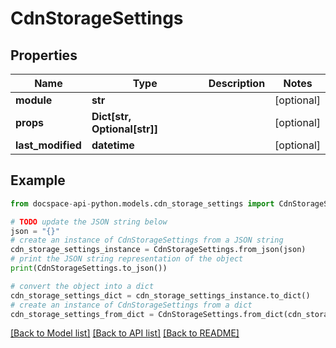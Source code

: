 # CdnStorageSettings

## Properties

Name | Type | Description | Notes
------------ | ------------- | ------------- | -------------
**module** | **str** |  | [optional] 
**props** | **Dict[str, Optional[str]]** |  | [optional] 
**last_modified** | **datetime** |  | [optional] 

## Example

```python
from docspace-api-python.models.cdn_storage_settings import CdnStorageSettings

# TODO update the JSON string below
json = "{}"
# create an instance of CdnStorageSettings from a JSON string
cdn_storage_settings_instance = CdnStorageSettings.from_json(json)
# print the JSON string representation of the object
print(CdnStorageSettings.to_json())

# convert the object into a dict
cdn_storage_settings_dict = cdn_storage_settings_instance.to_dict()
# create an instance of CdnStorageSettings from a dict
cdn_storage_settings_from_dict = CdnStorageSettings.from_dict(cdn_storage_settings_dict)
```
[[Back to Model list]](../README.md#documentation-for-models) [[Back to API list]](../README.md#documentation-for-api-endpoints) [[Back to README]](../README.md)


